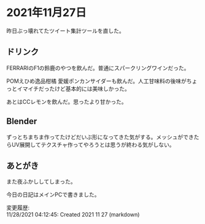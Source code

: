# 2021年11月27日

昨日ぶっ壊れてたツイート集計ツールを直した。

## ドリンク

FERRARIのF1の鈴鹿のやつを飲んだ。普通にスパークリングワインだった。

POMえひめ逸品柑橘 愛媛ポンカンサイダーも飲んだ。人工甘味料の後味がちょっとイマイチだったけど基本的には美味しかった。

あとはCCレモンを飲んだ。思ったより甘かった。

## Blender

ずっとちまちま作ってたけどだいぶ形になってきた気がする。メッシュができたらUV展開してテクスチャ作ってやろうとは思うが終わる気がしない。

## あとがき

また夜ふかししてしまった。

今日の日記はメインPCで書きました。

変更履歴:  
11/28/2021 04:12:45: Created 2021 11 27 (markdown)  
